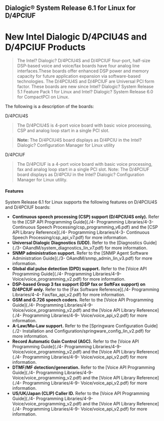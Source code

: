 Dialogic® System Release 6.1 for Linux for __D/4PCIUF__
----------------

# __New Intel Dialogic D/4PCIU4S and D/4PCIUF Products__

> The Intel? Dialogic? D/4PCIU4S and D/4PCIUF four-port, half-size DSP-based voice and voice/fax boards have four analog line interfaces.These boards offer enhanced DSP power and memory capacity for future application expansion via software-based technologies. The D/4PCIU4S and D/4PCIUF are Universal PCI form factor. These boards are new since Intel? Dialogic? System Release 5.1 Feature Pack 1 for Linux and Intel? Dialogic? System Release 6.0 for CompactPCI on Linux.

The following is a description of the boards:

D/4PCIU4S

> The D/4PCIU4S is 4-port voice board with basic voice processing, CSP and analog loop start in a single PCI slot.

> __Note:__ The D/4PCIU4S board displays as D/4PCIU in the Intel? Dialogic? Configuration Manager for Linux utility

D/4PCIUF

> The D/4PCIUF is a 4-port voice board with basic voice processing, fax and analog loop start in a single PCI slot.
Note: The D/4PCIUF board displays as D/4PCIU in the Intel? Dialogic? Configuration Manager for Linux utility.

#### Features

System Release 6.1 for Linux supports the following features on D/4PCIU4S and D/4PCIUF boards:
* __Continuous speech processing (CSP) support (D/4PCIU4S only).__ Refer to the [CSP API Programming Guide](./4- Programming Libraries/4-3- Continuous Speech Processing/csp_programming_v6.pdf) and the [CSP API Library Reference](./4- Programming Libraries/4-3- Continuous Speech Processing/csp_api_v7.pdf) for more information.
* __Universal Dialogic Diagnostics (UDD).__ Refer to the [Diagnostics Guide](./3- OAandM/system_diagnostics_lin_v7.pdf) for more information.
* __SNMP administration support.__ Refer to the [SNMP Agent Software Administration Guide](./3- OAandM/snmp_admin_lin_v3.pdf) for more information.
* __Global dial pulse detection (DPD) support.__ Refer to the [Voice API Programming Guide](./4- Programming Libraries/4-9- Voice/voice_programming_v2.pdf) for more information.
* __DSP-based Group 3 fax support (DSP fax or SoftFax support) on D/4PCIUF only.__ Refer to the [Fax Software Reference](./4- Programming Libraries/4-4- Fax/fax_api_v2.pdf) for more information.
* __GSM and G.726 speech coders.__ Refer to the [Voice API Programming Guide](./4- Programming Libraries/4-9- Voice/voice_programming_v2.pdf) and the [Voice API Library Reference](./4- Programming Libraries/4-9- Voice/voice_api_v2.pdf) for more information.
* __A-Law/Mu-Law support.__ Refer to the [Springware Configuration Guide](./2- Installation and Configuration/springware_config_lin_v2.pdf) for more information.
* __Record Automatic Gain Control (AGC).__ Refer to the [Voice API Programming Guide](./4- Programming Libraries/4-9- Voice/voice_programming_v2.pdf) and the [Voice API Library Reference](./4- Programming Libraries/4-9- Voice/voice_api_v2.pdf) for more information.
* __DTMF/MF detection/generation.__ Refer to the [Voice API Programming Guide](./4- Programming Libraries/4-9- Voice/voice_programming_v2.pdf) and the [Voice API Library Reference](./4- Programming Libraries/4-9- Voice/voice_api_v2.pdf) for more information.
* __US/UK/Japan (CLIP) Caller ID.__ Refer to the [Voice API Programming Guide](./4- Programming Libraries/4-9- Voice/voice_programming_v2.pdf) and the [Voice API Library Reference](./4- Programming Libraries/4-9- Voice/voice_api_v2.pdf) for more information.
